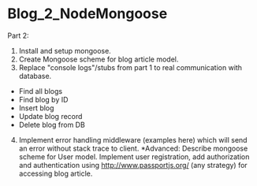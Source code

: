 # Blog_2_NodeMongoose

Part 2:
1. Install and setup mongoose.
2. Create Mongoose scheme for blog article model.
3. Replace "console logs"/stubs from part 1 to real communication with database.
- Find all blogs
- Find blog by ID
- Insert blog
- Update blog record
- Delete blog from DB
4. Implement error handling middleware (examples here) which will send an error without stack trace
to client.
*Advanced:
Describe mongoose scheme for User model. Implement user registration, add authorization and
authentication using http://www.passportjs.org/ (any strategy) for accessing blog article.

